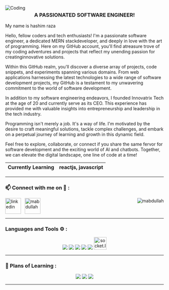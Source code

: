 <img style alt="Coding" style="border-radius:16px;" src="https://encrypted-tbn0.gstatic.com/images?q=tbn:ANd9GcQRGDUG2SNAV-zD70lsdJvK_Ad5Ke4m_HMcMQvMGNMvgqHbyy2CybTpWMNiJmXp73mCgLU&usqp=CAU">

<h3 align="center" style="margin-top: 4px;">A PASSIONATED SOFTWARE ENGINEER!</h3>
 
<p>
My name is hashim raza

Hello, fellow coders and tech enthusiasts! I'm a passionate software engineer, a dedicated MERN stackdeveloper, and deeply in love with the art of programming. Here on my GitHub account, you'll find atreasure trove of my coding adventures and projects that reflect my unending passion for creatinginnovative solutions.

Within this GitHub realm, you'll discover a diverse array of projects, code snippets, and experiments spanning various domains. From web applications harnessing the latest technologies to a wide range of software development projects, my GitHub is a testament to my unwavering commitment to the world of software development.
 
In addition to my software engineering endeavors, I founded Innovatrix Tech at the age of 20 and currently serve as its CEO. This experience has provided me with valuable insights into entrepreneurship and leadership in the tech industry.

Programming isn't merely a job. It's a way of life. I'm motivated by the desire to craft meaningful solutions, tackle complex challenges, and embark on a perpetual journey of learning and growth in this dynamic field.

Feel free to explore, collaborate, or connect if you share the same fervor for software development and the exciting world of AI and chatbots. Together, we can elevate the digital landscape, one line of code at a time!</p>

| Currently Learning | reactjs, javascript |
| ------------------ | ------------------ |

<hr>
<h3 align="left">📫 Connect with me on 🔗 :</h3>

<p align="left">
	<a href="https://www.linkedin.com/in/hashim-raza-b62b382a8/" target="blank"><img align="center"
			src="https://skillicons.dev/icons?i=linkedin" height="50" width="50" alt="linkedin" /></a>
	<a href="https://www.instagram.com/hashimrzaa/" target="blank" style="padding:8px"><img align="center"
			src="https://skillicons.dev/icons?i=instagram" alt="mabdullah" height="50" width="50" /></a>
	<img src="https://komarev.com/ghpvc/?username=shehza-d&label=Profile%20views&color=11eb11&style=for-the-badge"
		alt="mabdullah" align="right" />
</p>
<hr>

<h3 align="left">Languages and Tools ⚙️ : </h3>

<p align='center'>
	<img src="https://skillicons.dev/icons?i=git,github,vscode" />
	<img src="https://skillicons.dev/icons?i=js,css,nextjs,tailwind,postgres" />
	<img src="https://skillicons.dev/icons?i=react,express,mongodb,nodejs,ts" />
	<img src="https://skillicons.dev/icons?i=postman,vercel" />
	<img src="https://skillicons.dev/icons?i=redux,md,materialui,firebase" />
	<a href="https://socket.io/" target="_blank" rel="noreferrer"
		title="Socket.IO for Real Time Updating low-latency communication" style="text-decoration: none;">
		<img src="https://socket.io/images/logo.svg" alt="socket.IO" width="40" height="40" />
	</a>
</p>

<hr>

<h3 align="left">🏫 Plans of Learning :</h3>

<p align="center">
	<img src="https://skillicons.dev/icons?i=solidity,nestjs,threejs,tensorflow,docker" />
	<img src="https://skillicons.dev/icons?i=bash,redis,wasm,webflow,jest" />
	<img src="https://skillicons.dev/icons?i=kubernetes,fastapi,d3,swift,aws" />
</p>
<hr>
<br>
